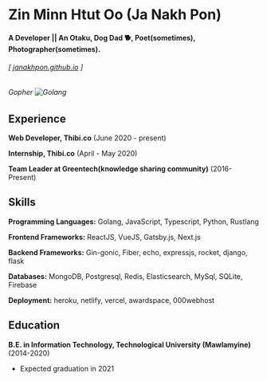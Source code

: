 Zin Minn Htut Oo (Ja Nakh Pon)
=============================

#### A Developer || An Otaku, Dog Dad 🐕, Poet(sometimes), Photographer(sometimes).
###### [ [janakhpon.github.io](https://janakhpon.github.io/) ]
###### Gopher <img src="https://i.ya-webdesign.com/images/golang-vector-programming.png" alt="Golang">


Experience
---------
**Web Developer, Thibi.co** (June 2020 - present)

**Internship, Thibi.co** (April - May 2020)

**Team Leader at Greentech(knowledge sharing community)** (2016-Present)


Skills
------
**Programming Languages:** Golang, JavaScript, Typescript, Python, Rustlang 

**Frontend Frameworks:** ReactJS, VueJS, Gatsby.js, Next.js

**Backend Frameworks:** Gin-gonic, Fiber, echo, expressjs, rocket, django, flask

**Databases:** MongoDB, Postgresql, Redis, Elasticsearch, MySql, SQLite, Firebase

**Deployment:** heroku, netlify, vercel, awardspace, 000webhost


Education
---------
**B.E. in Information Technology, Technological University (Mawlamyine)** (2014-2020)

- Expected graduation in 2021




<!--
**janakhpon/janakhpon** is a ✨ _special_ ✨ repository because its `README.md` (this file) appears on your GitHub profile.

Here are some ideas to get you started:

- 🔭 I’m currently working on ...
- 🌱 I’m currently learning ...
- 👯 I’m looking to collaborate on ...
- 🤔 I’m looking for help with ...
- 💬 Ask me about ...
- 📫 How to reach me: ...
- 😄 Pronouns: ...
- ⚡ Fun fact: ...
-->
